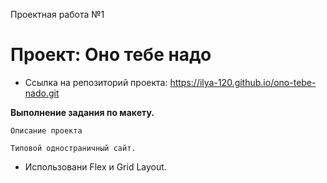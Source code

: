 Проектная работа №1

# Проект: Оно тебе надо

* Ссылка на репозиторий проекта: https://ilya-120.github.io/ono-tebe-nado.git

**Выполнение задания по макету.**

    Описание проекта

    Типовой одностраничный сайт. 
    
* Использовани Flex и Grid Layout.
